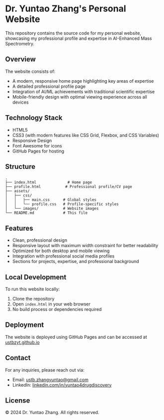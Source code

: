 # Dr. Yuntao Zhang's Personal Website

This repository contains the source code for my personal website, showcasing my professional profile and expertise in AI-Enhanced Mass Spectrometry.

## Overview

The website consists of:
- A modern, responsive home page highlighting key areas of expertise
- A detailed professional profile page
- Integration of AI/ML achievements with traditional scientific expertise
- Mobile-friendly design with optimal viewing experience across all devices

## Technology Stack

- HTML5
- CSS3 (with modern features like CSS Grid, Flexbox, and CSS Variables)
- Responsive Design
- Font Awesome for icons
- GitHub Pages for hosting

## Structure

```
.
├── index.html              # Home page
├── profile.html           # Professional profile/CV page
├── assets/
│   ├── css/
│   │   ├── main.css      # Global styles
│   │   └── profile.css   # Profile-specific styles
│   └── images/           # Website images
└── README.md             # This file
```

## Features

- Clean, professional design
- Responsive layout with maximum width constraint for better readability
- Optimized for both desktop and mobile viewing
- Integration with professional social media profiles
- Sections for projects, expertise, and professional background

## Local Development

To run this website locally:
1. Clone the repository
2. Open `index.html` in your web browser
3. No build process or dependencies required

## Deployment

The website is deployed using GitHub Pages and can be accessed at [ustbzyt.github.io](https://ustbzyt.github.io)

## Contact

For any inquiries, please reach out via:
- Email: ustb.zhangyuntao@gmail.com
- LinkedIn: [linkedin.com/in/yuntao4drugdiscovery](https://www.linkedin.com/in/yuntao4drugdiscovery/)

## License

© 2024 Dr. Yuntao Zhang. All rights reserved.